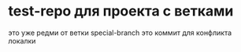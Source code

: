 # test-repo для проекта с ветками 
 это уже редми от ветки 
special-branch
это коммит для конфликта локалки
